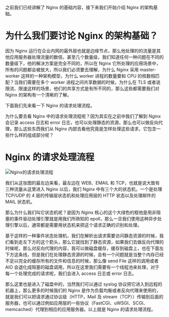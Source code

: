 之前我们已经讲解了 Nginx 的基础内容，接下来我们开始介绍 Nginx 的架构基础。

# 为什么我们要讨论 Nginx 的架构基础？
因为 Nginx  运行在企业内网的最外层也就是边缘节点，那么他处理的的流量是其他应用服务器处理流量的数倍，甚至几个数量级，我们知道任何一种问题在不同的数量级下，他的解决方案是完全不同的，所以在 Nginx  它所处理的应用场景中，所有的问题都会被放大，所以我们必须要去理解，为什么 Nginx  采用 master-worker 这样的一种架构模型，为什么 worker 进程的数量要和 CPU 的核数相匹配？当我们需要在多个 worker 进程之间共享数据的时候，为什么在 TLS 或者说限流、限速这样的场景，他们的共享方式是有所不同的，那么这些都需要我们对 Nginx 的架构有一个清晰的了解。

下面我们先来看一下 Nginx  的请求处理流程。

为什么要去看 Nginx 中的请求处理流程呢？因为其实在之前中我们了解到 Nginx  会记录 access 日志和 error 日志，也可以处理静态的资源，那么也可以做反向代理，那么这些东西我们从 Nginx  内部去看他究竟是怎样处理这些请求，它包含一些什么样的组成部分呢？

# Nginx 的请求处理流程

![Nginx的请求处理流程](https://img-blog.csdnimg.cn/20191110213229439.png)

我们从这张图的最左边来看，最左边在 WEB、EMAIL 和 TCP，也就是说大致有三种流量从这里进入 Nginx  以后，我们 Nginx  中有三个大的状态机，一个是处理 TCP/UDP 的 4 层的传输层状态机和处理应用层的 HTTP 状态以及处理邮件的 MAIL 状态机。

那么为什么我们叫它状态机呢？是因为 Nginx  核心的这个大绿色的框他是用非阻塞的事件驱动处理引擎就是用我们所熟知的 epoll，那么一旦我们使用这种异步处理引擎以后，通常都是需要用状态机来把这个请求正确的识别和处理。

基于这样的一种事件状态处理机，我们在解析出请求需要访问静态资源的时候，我们看到走左下方的这个箭头，那么它就找到了静态资源，如果我们去做反向代理的时候呢，那么对反向代理的内容，我可以做磁盘缓存，缓存到磁盘上，也在下面左下方这条线，但是我们在处理静态资源的时候，会有一个问题就是当整个内存已经不足以完全的缓存所有的文件和信息的时候，那么像 send File 这样的调用或者 AIO 会退化成阻塞的磁盘调用，所以在这里我们需要有一个线程池来处理，对于每一个处理完成的请求呢，我们会进入 access 日志或 error 日志。

那么这里也是进入了磁盘中的，当然我们可以通过 syslog 协议把它进入到远程的机器上，那么更多的时候我们的 Nginx 是作为负载均衡或者反向代理来使用的，就是我们可以把请求通过协议级（HTTP，Mail 及 stream（TCP））传输到后面的服务器，也可以通过例如应用层的一些协议（FastCGI、uWSGI、SCGI、memcached）代理到相应的应用服务器。以上就是 Nginx 的请求处理流程。